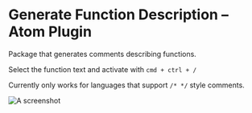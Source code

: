 # Generate Function Description – Atom Plugin

Package that generates comments describing functions.

Select the function text and activate with `cmd + ctrl + /`

Currently only works for languages that support `/* */` style comments.

![A screenshot](http://g.recordit.co/rZT2QkanQt.gif)
